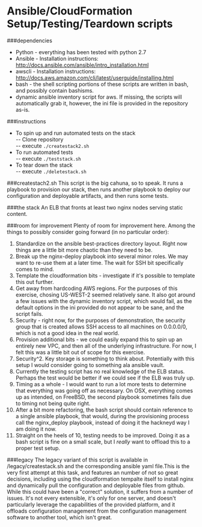 # Ansible/CloudFormation Setup/Testing/Teardown scripts

###dependencies
- Python - everything has been tested with python 2.7
- Ansible - Installation instructions: http://docs.ansible.com/ansible/intro_installation.html
- awscli - Installation instructions:  http://docs.aws.amazon.com/cli/latest/userguide/installing.html
- bash - the shell scripting portions of these scripts are written in bash, and possibly contain bashisms.
- dynamic ansible inventory script for aws. If missing, the scripts will automatically grab it, however, the ini file is provided in the repository as-is. 

###instructions
- To spin up and run automated tests on the stack  
-- Clone repository  
-- execute `./createstack2.sh`  
- To run automated tests  
-- execute `./teststack.sh`  
- To tear down the stack  
-- execute `./deletestack.sh`

###createstach2.sh
This script is the big cahuna, so to speak. It runs a playbook to provision our stack, then runs another playbook to deploy our configuration and deployable artifacts, and then runs some tests.

###the stack
An ELB that fronts at least two nginx nodes serving static content. 

###room for improvement
Plenty of room for improvement here. Among the things to possibly consider going forward (in no particular order):
1. Standardize on the ansible best-practices directory layout. Right now things are a little bit more chaotic than they need to be.
2. Break up the nginx-deploy playbook into several minor roles. We may want to re-use them at a later time. The wait for SSH bit specifically comes to mind.
3. Template the cloudformation bits - investigate if it's possible to template this out further. 
4. Get away from hardcoding AWS regions. For the purposes of this exercise, chosing US-WEST-2 seemed relatively sane. It also got around a few issues with the dynamic inventory script, which would fail, as the default options in the ini provided do not appear to be sane, and the script fails.
5. Security - right now, for the purposes of demonstration, the security group that is created allows SSH access to all machines on 0.0.0.0/0, which is not a good idea in the real world.
6. Provision additional bits - we could easily expand this to spin up an entirely new VPC, and then all of the underlying infrastructure. For now, I felt this was a little bit out of scope for this exercise.
7. Security^2. Key storage is something to think about. Potentially with this setup I would consider going to something ala ansible vault. 
8. Currently the testing script has no real knowledge of the ELB status. Perhaps the test would be better if we could see if the ELB was truly up.
9. Timing as a whole - I would want to run a lot more tests to determine that everything was going off as necessary. On OSX, everything comes up as intended, on FreeBSD, the second playbook sometimes fails due to timing not being quite right. 
10. After a bit more refactoring, the bash script should contain reference to a single ansible playbook, that would, during the provisioning process call the nginx_deploy playbook, instead of doing it the hackneyd way I am doing it now. 
11. Straight on the heels of 10, testing needs to be improved. Doing it as a bash script is fine on a small scale, but I *really* want to offload this to a proper test setup. 

###legacy
The legacy variant of this script is available in /legacy/createstack.sh and the corresponding ansible yaml file.This is the very first attempt at this task, and features an number of not so great decisions, including using the cloudformation tempalte itself to install nginx and dynamically pull the configuration and deployable files from github.
While this could have been a "correct" solution, it suffers from a number of issues. It's not every extensible, it's only for one server, and doesn't particularly leverage the capabilities of the provided platform, and it offloads configuration management from the configuration management software to another tool, which isn't great.


